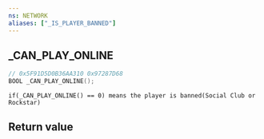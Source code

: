 ```yaml
---
ns: NETWORK
aliases: ["_IS_PLAYER_BANNED"]
---
```

## _CAN_PLAY_ONLINE

```c
// 0x5F91D5D0B36AA310 0x97287D68
BOOL _CAN_PLAY_ONLINE();
```

```
if(_CAN_PLAY_ONLINE() == 0) means the player is banned(Social Club or Rockstar)  
```

## Return value
